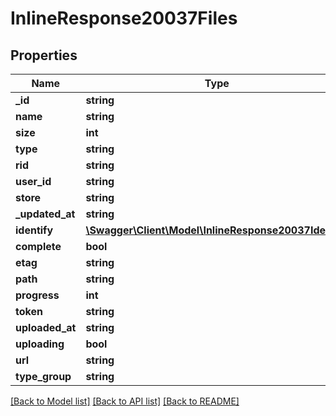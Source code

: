 # InlineResponse20037Files

## Properties
Name | Type | Description | Notes
------------ | ------------- | ------------- | -------------
**_id** | **string** |  | [optional] 
**name** | **string** |  | [optional] 
**size** | **int** |  | [optional] 
**type** | **string** |  | [optional] 
**rid** | **string** |  | [optional] 
**user_id** | **string** |  | [optional] 
**store** | **string** |  | [optional] 
**_updated_at** | **string** |  | [optional] 
**identify** | [**\Swagger\Client\Model\InlineResponse20037Identify**](InlineResponse20037Identify.md) |  | [optional] 
**complete** | **bool** |  | [optional] 
**etag** | **string** |  | [optional] 
**path** | **string** |  | [optional] 
**progress** | **int** |  | [optional] 
**token** | **string** |  | [optional] 
**uploaded_at** | **string** |  | [optional] 
**uploading** | **bool** |  | [optional] 
**url** | **string** |  | [optional] 
**type_group** | **string** |  | [optional] 

[[Back to Model list]](../../README.md#documentation-for-models) [[Back to API list]](../../README.md#documentation-for-api-endpoints) [[Back to README]](../../README.md)

